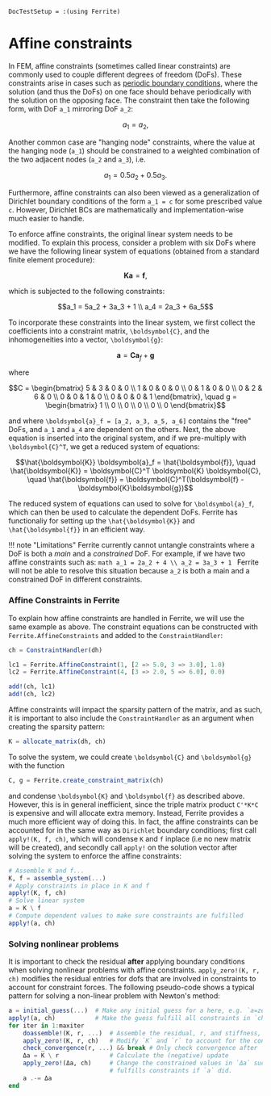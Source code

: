 ```@meta
DocTestSetup = :(using Ferrite)
```

# Affine constraints

In FEM, affine constraints (sometimes called linear constraints) are commonly used to couple
different degrees of freedom (DoFs). These constraints arise in cases such as [periodic
boundary conditions](@ref "Periodic boundary conditions"), where the solution (and thus the
DoFs) on one face should behave periodically with the solution on the opposing face. The
constraint then take the following form, with DoF ``a_1`` mirroring DoF ``a_2``:

```math
a_1 = a_2,
```

Another common case are "hanging node" constraints, where the value at the hanging node
(``a_1``) should be constrained to a weighted combination of the two adjacent nodes (``a_2``
and ``a_3``), i.e.

```math
a_1 = 0.5a_2 + 0.5a_3.
```

Furthermore, affine constraints can also been viewed as a generalization of Dirichlet
boundary conditions of the form ``a_1 = c`` for some prescribed value ``c``. However,
Dirichlet BCs are mathematically and implementation-wise much easier to handle.

To enforce affine constraints, the original linear system needs to be modified. To explain
this process, consider a problem with six DoFs where we have the following linear system of
equations (obtained from a standard finite element procedure):

```math
\boldsymbol{K} \boldsymbol{a} = \boldsymbol{f},
```

which is subjected to the following constraints:

```math
a_1 = 5a_2 + 3a_3 + 1 \\
a_4 = 2a_3 + 6a_5
```

To incorporate these constraints into the linear system, we first collect the coefficients
into a constraint matrix, ``\boldsymbol{C}``, and the inhomogeneities into a vector,
``\boldsymbol{g}``:

```math
\boldsymbol{a} = \boldsymbol{C} \boldsymbol{a}_f + \boldsymbol{g}
```

where

```math
C =
\begin{bmatrix}
5 & 3 & 0 & 0 \\
1 & 0 & 0 & 0 \\
0 & 1 & 0 & 0 \\
0 & 2 & 6 & 0 \\
0 & 0 & 1 & 0 \\
0 & 0 & 0 & 1
\end{bmatrix}, \quad
g =
\begin{bmatrix} 1 \\ 0 \\ 0 \\ 0 \\ 0 \\ 0 \end{bmatrix}
```

and where ``\boldsymbol{a}_f = [a_2, a_3, a_5, a_6]`` contains the "free" DoFs, and ``a_1``
and ``a_4`` are dependent on the others. Next, the above equation is inserted into the
original system, and if we pre-multiply with ``\boldsymbol{C}^T``, we get a reduced system
of equations:

```math
\hat{\boldsymbol{K}} \boldsymbol{a}_f = \hat{\boldsymbol{f}}, \quad \hat{\boldsymbol{K}} = \boldsymbol{C}^T \boldsymbol{K} \boldsymbol{C}, \quad \hat{\boldsymbol{f}} = \boldsymbol{C}^T(\boldsymbol{f} - \boldsymbol{K}\boldsymbol{g})
```

The reduced system of equations can used to solve for ``\boldsymbol{a}_f``, which can then
be used to calculate the dependent DoFs. Ferrite has functionaliy for setting up the
``\hat{\boldsymbol{K}}`` and ``\hat{\boldsymbol{f}}`` in an efficient way.

!!! note "Limitations"
    Ferrite currently cannot untangle constraints where a DoF is both a *main* and a *constrained*
    DoF. For example, if we have two affine constraints such as:
    ```math
    a_1 = 2a_2 + 4 \\
    a_2 = 3a_3 + 1
    ```
    Ferrite will not be able to resolve this situation because `` a_2 `` is both a main
    and a constrained DoF in different constraints.

### Affine Constraints in Ferrite

To explain how affine constraints are handled in Ferrite, we will use the same example as
above. The constraint equations can be constructed with `Ferrite.AffineConstraints` and
added to the `ConstraintHandler`:

```julia
ch = ConstraintHandler(dh)

lc1 = Ferrite.AffineConstraint(1, [2 => 5.0, 3 => 3.0], 1.0)
lc2 = Ferrite.AffineConstraint(4, [3 => 2.0, 5 => 6.0], 0.0)

add!(ch, lc1)
add!(ch, lc2)
```

Affine constraints will impact the sparsity pattern of the matrix, and as such, it is
important to also include the `ConstraintHandler` as an argument when creating the sparsity
pattern:

```julia
K = allocate_matrix(dh, ch)
```

To solve the system, we could create ``\boldsymbol{C}`` and ``\boldsymbol{g}`` with the function

```julia
C, g = Ferrite.create_constraint_matrix(ch)
```

and condense ``\boldsymbol{K}`` and ``\boldsymbol{f}`` as described above. However, this is
in general inefficient, since the triple matrix product `C'*K*C` is expensive and will
allocate extra memory. Instead, Ferrite provides a much more efficient way of doing this.
In fact, the affine constraints can be accounted for in the same way as `Dirichlet` boundary
conditions; first call `apply!(K, f, ch)`, which will condense `K` and `f` inplace (i.e no
new matrix will be created), and secondly call `apply!` on the solution vector after solving
the system to enforce the affine constraints:

```julia
# Assemble K and f...
K, f = assemble_system(...)
# Apply constraints in place in K and f
apply!(K, f, ch)
# Solve linear system
a = K \ f
# Compute dependent values to make sure constraints are fulfilled
apply!(a, ch)
```

### Solving nonlinear problems

It is important to check the residual **after** applying boundary conditions when
solving nonlinear problems with affine constraints.
`apply_zero!(K, r, ch)` modifies the residual entries for dofs that are involved
in constraints to account for constraint forces.
The following pseudo-code shows a typical pattern for solving a non-linear problem with Newton's method:

```julia
a = initial_guess(...)  # Make any initial guess for a here, e.g. `a=zeros(ndofs(dh))`
apply!(a, ch)           # Make the guess fulfill all constraints in `ch`
for iter in 1:maxiter
    doassemble!(K, r, ...)  # Assemble the residual, r, and stiffness, K=∂r/∂a.
    apply_zero!(K, r, ch)   # Modify `K` and `r` to account for the constraints.
    check_convergence(r, ...) && break # Only check convergence after `apply_zero!(K, r, ch)`
    Δa = K \ r              # Calculate the (negative) update
    apply_zero!(Δa, ch)     # Change the constrained values in `Δa` such that `a-Δa`
                            # fulfills constraints if `a` did.
    a .-= Δa
end
```
